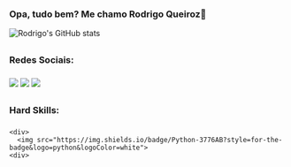 ### Opa, tudo bem? Me chamo Rodrigo Queiroz👋

![Rodrigo's GitHub stats](https://github-readme-stats.vercel.app/api?username=rodrigoqueiroz001&theme=dark&show_icons=true)

##

### Redes Sociais: <h3>

<div>
  <a href="https://www.linkedin.com/in/rodrigo-queiroz-5a36521ba/" target="_blank"><img src="https://img.shields.io/badge/LinkedIn-0077B5?style=for-the-badge&logo=linkedin&logoColor=white"></a>
  <a href="mailto:rodrigocabralqueiroz123@gmail.com"><img src="https://img.shields.io/badge/Gmail-D14836?style=for-the-badge&logo=gmail&logoColor=white"></a>
  <a href="https://www.instagram.com/rodrigocabralqueiroz/"><img src="https://img.shields.io/badge/Instagram-E4405F?style=for-the-badge&logo=instagram&logoColor=white"></a>
<div>

##

  ### Hard Skills: <h3>
  
    <div> 
      <img src="https://img.shields.io/badge/Python-3776AB?style=for-the-badge&logo=python&logoColor=white">
    <div>
